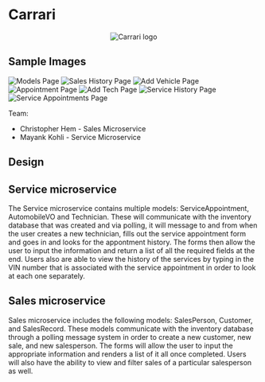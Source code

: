 # Carrari

<p align="center">
	<img alt="Carrari logo" src="https://gitlab.com/chris.hem10/project-beta/-/raw/1caaea4d5c158deefed5b66e2b2a6fb5a911647b/ghi/app/public/images/carrari.png">
</p>

## Sample Images 

![Models Page](https://gitlab.com/chris.hem10/project-beta/-/raw/main/ghi/app/public/images/models.png)
![Sales History Page](https://gitlab.com/chris.hem10/project-beta/-/raw/main/ghi/app/public/images/saleshistory.png)
![Add Vehicle Page](https://gitlab.com/chris.hem10/project-beta/-/raw/main/ghi/app/public/images/addvehicle.png)
![Appointment Page](https://gitlab.com/chris.hem10/project-beta/-/raw/main/ghi/app/public/images/appointment.png)
![Add Tech Page](https://gitlab.com/chris.hem10/project-beta/-/raw/chris/ghi/app/public/images/addtech.png)
![Service History Page](https://gitlab.com/chris.hem10/project-beta/-/raw/chris/ghi/app/public/images/servicehistory.png)
![Service Appointments Page](https://gitlab.com/chris.hem10/project-beta/-/raw/chris/ghi/app/public/images/serviceappointments.png)





Team:

* Christopher Hem - Sales Microservice
* Mayank Kohli - Service Microservice

## Design

## Service microservice
The Service microservice contains multiple models: ServiceAppointment, AutomobileVO and Technician. These will communicate with the inventory database that was created and via polling, it will message to and from when the user creates a new technician, fills out the service appointment form and goes in and looks for the appontment history. The forms then allow the user to input the information and return a list of all the required fields at the end. Users also are able to view the history of the services by typing in the VIN number that is associated with the service appointment in order to look at each one separately. 

## Sales microservice

Sales microservice includes the following models: SalesPerson, Customer, and SalesRecord. These models communicate with the inventory database through a polling message system in order to create a new customer, new sale, and new salesperson. The forms will allow the user to input the appropriate information and renders a list of it all once completed. Users will also have the ability to view and filter sales of a particular salesperson as well. 

